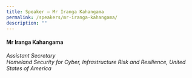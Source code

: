 ```yaml
---
title: Speaker – Mr Iranga Kahangama
permalink: /speakers/mr-iranga-kahangama/
description: ""
---
```


#### **Mr Iranga Kahangama**

*Assistant Secretary <br>
Homeland Security for Cyber, Infrastructure Risk and Resilience, United States of America*
